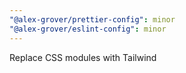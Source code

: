 ```yaml
---
"@alex-grover/prettier-config": minor
"@alex-grover/eslint-config": minor
---
```


Replace CSS modules with Tailwind
